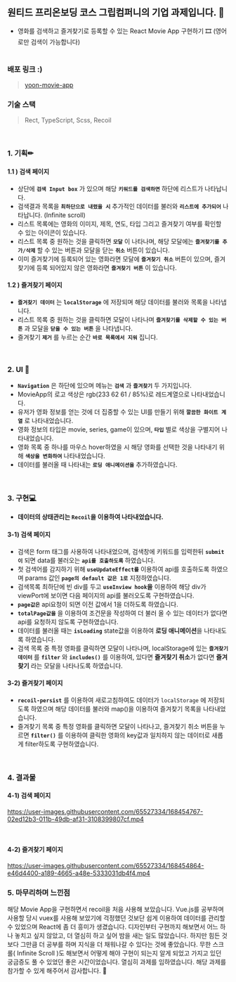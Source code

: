 ## 원티드 프리온보딩 코스 그립컴퍼니의 기업 과제입니다. 🙂
- 영화를 검색하고 즐겨찾기로 등록할 수 있는  React Movie App 구현하기 🎞
(영어로만 검색이 가능합니다)</br></br>


### 배포 링크 :)
> [yoon-movie-app](https://yoon-movie-app.netlify.app/)

### 기술 스택
> Rect, TypeScript, Scss, Recoil

</br>

### 1. 기획✏
#### 1.1 ) 검색 페이지
- 상단에 **``검색 Input box``** 가 있으며 해당 **``키워드를 검색하면``** 하단에 리스트가 나타납니다.
- 검색결과 목록을 **``최하단으로 내렸을 시``** 추가적인 데이터를 불러와 **``리스트에 추가되어``** 나타납니다. (Infinite scroll)
- 리스트 목록에는 영화의 이미지, 제목, 연도, 타입 그리고 즐겨찾기 여부를 확인할 수 있는 아이콘이 있습니다.
- 리스트 목록 중 원하는 것을 클릭하면 **``모달``** 이 나타나며, 해당 모달에는 **``즐겨찾기를 추가/삭제``** 할 수 있는 버튼과 모달을 닫는 **``취소``** 버튼이 있습니다.
- 이미 즐겨찾기에 등록되어 있는 영화라면 모달에 **``즐겨찾기 취소``** 버튼이 있으며, 즐겨찾기에 등록 되어있지 않은 영화라면 **``즐겨찾기 버튼``** 이 있습니다.


#### 1.2 ) 즐겨찾기 페이지
- **``즐겨찾기 데이터``** 는 **``localStorage``** 에 저장되며 해당 데이터를 불러와 목록을 나타냅니다.
- 리스트 목록 중 원하는 것을 클릭하면 모달이 나타나며 **``즐겨찾기를 삭제할 수 있는 버튼``** 과 모달을 **``닫을 수 있는 버튼``** 을 나타냅니다.
- 즐겨찾기 **``제거``** 를 누르는 순간 **``바로 목록에서 지워``** 집니다.

</br>

### 2. UI 🎨
- **``Navigation``** 은 하단에 있으며 메뉴는 **``검색``** 과 **``즐겨찾기``** 두 가지입니다. </br>
- MovieApp의 로고 색상은 rgb(233 62 61 / 85%)로 레드계열으로 나타내었습니다.
- 유저가 영화 정보를 얻는 것에 더 집중할 수 있는 UI를 만들기 위해 **``깔끔한 화이트 계열``** 로 나타내었습니다.
- 영화 정보의 타입은 movie, series, game이 있으며, **``타입``** 별로 색상을 구별지어 나타내었습니다.
- 영화 목록 중 하나를 마우스 hover하였을 시 해당 영화를 선택한 것을 나타내기 위해 **``색상을 변화하여``** 나타내었습니다.
- 데이터를 불러올 때 나타내는 **``로딩 애니메이션을``** 추가하였습니다.

</br>

### 3. 구현💻
- **데이터의 상태관리는 ``Recoil``을 이용하여 나타내었습니다.**

#### 3-1) 검색 페이지
- 검색은 form 태그를 사용하여 나타내었으며, 검색창에 키워드를 입력한뒤 **``submit이``** 되면 data를 불러오는 **``api를 호출하도록``** 하였습니다.
- 첫 검색어를 감지하기 위해 **``useUpdateEffect를``** 이용하여 api를 호출하도록 하였으며 params 값인 **``page의 default 값은 1로``** 지정하였습니다.
- 검색목록 최하단에 빈 div를 두고 **``useInview hook``을** 이용하여 해당 div가 viewPort에 보이면 다음 페이지의 api를 불러오도록 구현하였습니다.
- **``page값은``** api요청이 되면 이전 값에서 1을 더하도록 하였습니다. 
- **``totalPage값을``** 을 이용하여 조건문을 작성하여 더 불러 올 수 있는 데이터가 없다면 api를 요청하지 않도록 구현하였습니다.
- 데이터를 불러올 때는 **``isLoading``** state값을 이용하여 **로딩 애니메이션**을 나타내도록 하였습니다.
- 검색 목록 중 특정 영화를 클릭하면 모달이 나타나며, localStorage에 있는 **``즐겨찾기 데이터``** 를 **``filter``** 와 **``includes()``** 를 이용하여, 있다면 **즐겨찾기 취소**가 없다면 **즐겨찾기** 라는 모달을 나타나도록 하였습니다.
 
#### 3-2) 즐겨찾기 페이지
- **``recoil-persist``** 를 이용하여 새로고침하여도 데이터가 ``localStorage`` 에 저장되도록 하였으며 해당 데이터를 불러와 map()을 이용하여 즐겨찾기 목록을 나타내었습니다.
- 즐겨찾기 목록 중 특정 영화를 클릭하면 모달이 나타나고, 즐겨찾기 취소 버튼을 누르면 **``filter()``** 를 이용하여 클릭한 영화의 key값과 일치하지 않는 데이터로 새롭게 filter하도록 구현하였습니다. 

</br>

### 4. 결과물
#### 4-1) 검색 페이지

https://user-images.githubusercontent.com/65527334/168454767-02ed12b3-011b-49db-af31-3108399807cf.mp4


</br>

#### 4-2) 즐겨찾기 페이지

https://user-images.githubusercontent.com/65527334/168454864-e46d4400-a189-4665-a48e-5333031db4f4.mp4



### 5. 마무리하며 느낀점
해당 Movie App을 구현하면서 recoil을 처음 사용해 보았습니다. Vue.js를 공부하며 사용할 당시 vuex를 사용해 보았기에 걱정했던 것보단 쉽게 이용하여 데이터를 관리할 수 있었으며 React에 좀 더 흥미가 생겼습니다.
디자인부터 구현까지 해보면서 어느 하나 놓치고 싶지 않았고, 더 열심히 하고 싶어 밤을 새는 일도 많았습니다. 하지만 힘든 것보다 그만큼 더 공부를 하며 지식을 더 채워나갈 수 있다는 것에 좋았습니다. 무한 스크롤( Infinite Scroll )도 해보면서 어떻게 해야 구현이 되는지 알게 되었고 가지고 있던 궁금증도 풀 수 있었던 좋은 시간이었습니다.
열심히 과제를 임하였습니다. 해당 과제를 참가할 수 있게 해주어서 감사합니다. 🙂
